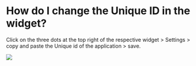 # How do I change the Unique ID in the widget?

<p class="no-margin">Click on the three dots at the top right of the respective widget &gt; Settings &gt; copy and paste the Unique id of the application &gt; save.</p>
<p class="no-margin"></p>
<div class="intercom-container"><img src="/assets/img/teams-pro/image_193.png"></div>

<Intercom />
<Hubspot />
<Clarity />
<GoogleAnalytics />

